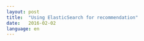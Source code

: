 ```yaml
---
layout: post
title:  "Using ElasticSearch for recommendation"
date:   2016-02-02
language: en
---
```

